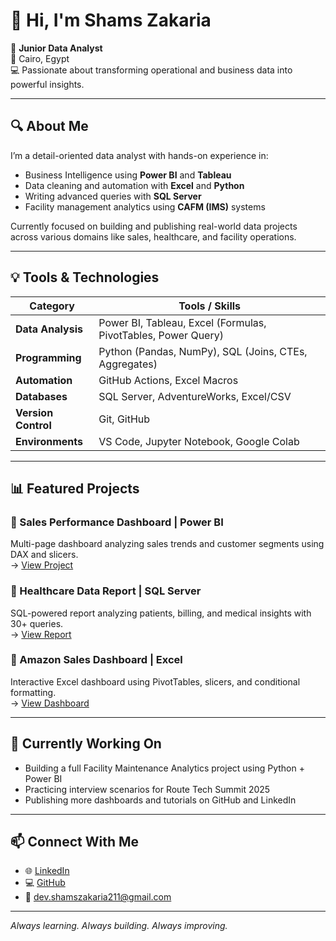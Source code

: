 # 👋 Hi, I'm Shams Zakaria

🎯 **Junior Data Analyst**  
📍 Cairo, Egypt  
💻 Passionate about transforming operational and business data into powerful insights.

---

## 🔍 About Me

I’m a detail-oriented data analyst with hands-on experience in:
- Business Intelligence using **Power BI** and **Tableau**
- Data cleaning and automation with **Excel** and **Python**
- Writing advanced queries with **SQL Server**
- Facility management analytics using **CAFM (IMS)** systems

Currently focused on building and publishing real-world data projects across various domains like sales, healthcare, and facility operations.

---

## 💡 Tools & Technologies

| Category             | Tools / Skills                                                |
|----------------------|---------------------------------------------------------------|
| **Data Analysis**    | Power BI, Tableau, Excel (Formulas, PivotTables, Power Query) |
| **Programming**      | Python (Pandas, NumPy), SQL (Joins, CTEs, Aggregates)          |
| **Automation**       | GitHub Actions, Excel Macros                                   |
| **Databases**        | SQL Server, AdventureWorks, Excel/CSV                          |
| **Version Control**  | Git, GitHub                                                    |
| **Environments**     | VS Code, Jupyter Notebook, Google Colab                        |

---

## 📊 Featured Projects

### 🔹 Sales Performance Dashboard | Power BI  
Multi-page dashboard analyzing sales trends and customer segments using DAX and slicers.  
→ [View Project](https://github.com/ShamsZakaria/Sales-Dashboard)

### 🔹 Healthcare Data Report | SQL Server  
SQL-powered report analyzing patients, billing, and medical insights with 30+ queries.  
→ [View Report](https://github.com/ShamsZakaria/Healthcare-Data-SQL)

### 🔹 Amazon Sales Dashboard | Excel  
Interactive Excel dashboard using PivotTables, slicers, and conditional formatting.  
→ [View Dashboard](https://github.com/ShamsZakaria/Amazon-Sales-Excel)

---

## 🚀 Currently Working On

- Building a full Facility Maintenance Analytics project using Python + Power BI  
- Practicing interview scenarios for Route Tech Summit 2025  
- Publishing more dashboards and tutorials on GitHub and LinkedIn

---

## 📫 Connect With Me

- 🌐 [LinkedIn](https://www.linkedin.com/in/shams-zakaria/)
- 💻 [GitHub](https://github.com/ShamsZakaria)
- 📧 dev.shamszakaria211@gmail.com

---

_Always learning. Always building. Always improving._
